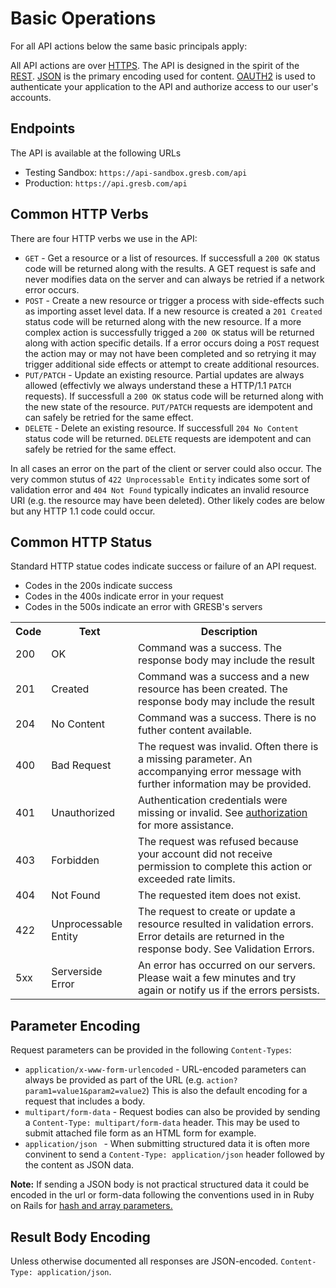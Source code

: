 # Basic Operations

For all API actions below the same basic principals apply:

All API actions are over <a href='http://en.wikipedia.org/wiki/Hypertext_Transfer_Protocol'>HTTPS</a>. The API is designed in the spirit of the <a href='http://en.wikipedia.org/wiki/Representational_state_transfer'>REST</a>. <a href='http://json.org/'>JSON</a> is the primary encoding used for content. <a href='#api-authorization'>OAUTH2</a> is used to authenticate your application to the API and authorize access to our user's accounts.

## Endpoints

The API is available at the following URLs

- Testing Sandbox: `https://api-sandbox.gresb.com/api`
- Production: `https://api.gresb.com/api`

## Common HTTP Verbs

There are four HTTP verbs we use in the API:

 * `GET` - Get a resource or a list of resources. If successfull a `200 OK` status code will be returned along with the results. A GET request is safe and never modifies data on the server and can always be retried if a network error occurs.
 * `POST` - Create a new resource or trigger a process with side-effects such as importing asset level data. If a new resource is created a `201 Created` status code will be returned along with the new resource. If a more complex action is successfully trigged a `200 OK` status will be returned along with action specific details. If a error occurs doing a `POST` request the action may or may not have been completed and so retrying it may trigger additional side effects or attempt to create additional resources.
 * `PUT/PATCH` - Update an existing resource. Partial updates are always allowed (effectivly we always understand these a HTTP/1.1 `PATCH` requests). If successfull a `200 OK` status code will be returned along with the new state of the resource. `PUT/PATCH` requests are idempotent and can safely be retried for the same effect.
 * `DELETE` - Delete an existing resource. If successfull `204 No Content` status code will be returned. `DELETE` requests are idempotent and can safely be retried for the same effect.

In all cases an error on the part of the client or server could also occur. The very common stutus of `422 Unprocessable Entity` indicates some sort of validation error and `404 Not Found` typically indicates an invalid resource URI (e.g. the resource may have been deleted). Other likely codes are below but any HTTP 1.1 code could occur.

## Common HTTP Status
Standard HTTP statue codes indicate success or failure of an API request.

* Codes in the 200s indicate success
* Codes in the 400s indicate error in your request
* Codes in the 500s indicate an error with GRESB's servers

<table>
  <tr class="topRow">
    <th class="changelogCell">Code</th>
    <th class="changelogCell">Text</th >
    <th class="description">Description</th>
  </tr >
  <tr>
    <td>200</td>
    <td>OK</td>
    <td>Command was a success. The response body may include the result</td>
  </tr>
  <tr>
    <td>201</td>
    <td>Created</td>
    <td>Command was a success and a new resource has been created. The response body may include the result</td>
  </tr>
  <tr>
    <td>204</td>
    <td>No Content</td>
    <td>Command was a success. There is no futher content available.</td>
  </tr>
  <tr>
    <td>400</td>
    <td>Bad Request</td>
    <td>The request was invalid. Often there is a missing parameter. An accompanying error message with further information may be provided.</td>
  </tr>
  <tr>
    <td>401</td>
    <td>Unauthorized</td>
    <td>Authentication credentials were missing or invalid.  See <a href='#api-authorization'>authorization</a> for more assistance.</td>
  </tr>
  <tr>
    <td>403</td>
    <td>Forbidden</td>
    <td>The request was refused because your account did not receive permission to complete this action or exceeded rate limits.</td>
  </tr>
  <tr>
    <td>404</td>
    <td>Not Found</td>
    <td>The requested item does not exist.</td>
  </tr>
  <tr>
    <td>422</td>
    <td>Unprocessable Entity</td>
    <td>The request to create or update a resource resulted in validation errors. Error details are returned in the response body. See Validation Errors.</td>
  </tr>
  <tr>
    <td>5xx</td>
    <td>Serverside Error</td>
    <td>An error has occurred on our servers.  Please wait a few minutes and try again or notify us if the errors persists.</td>
  </tr>
</table>

## Parameter Encoding

Request parameters can be provided in the following `Content-Types`:

 * `application/x-www-form-urlencoded` - URL-encoded parameters can always be provided as part of the URL (e.g. `action?param1=value1&param2=value2`) This is also the default encoding for a request that includes a body.
 * `multipart/form-data` - Request bodies can also be provided by sending a `Content-Type: multipart/form-data` header. This may be used to submit attached file form as an HTML form for example.
 * `application/json ` - When submitting structured data it is often more convinent to send a `Content-Type: application/json` header followed by the content as JSON data.

**Note:** If sending a JSON body is not practical structured data it could be encoded in the url or form-data following the conventions used in in Ruby on Rails for <a href='http://guides.rubyonrails.org/action_controller_overview.html#hash-and-array-parameters'>hash and array parameters.</a>

## Result Body Encoding

Unless otherwise documented all responses are JSON-encoded. `Content-Type: application/json`.
